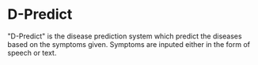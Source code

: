 # D-Predict
"D-Predict" is the disease prediction system which predict the diseases based on the symptoms given. Symptoms are inputed either in the form of speech or text.
